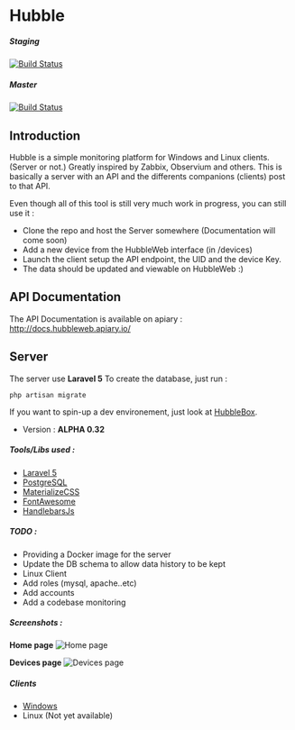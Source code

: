 # Hubble

##### Staging
[![Build Status](https://travis-ci.org/apcros/Hubble.svg?branch=staging)](https://travis-ci.org/apcros/Hubble)

##### Master
[![Build Status](https://travis-ci.org/apcros/Hubble.svg?branch=master)](https://travis-ci.org/apcros/Hubble)

## Introduction

Hubble is a simple monitoring platform for Windows and Linux clients. (Server or not.) Greatly inspired by Zabbix, Observium and others.
This is basically a server with an API and the differents companions (clients) post to that API. 

Even though all of this tool is still very much work in progress, you can still use it : 
- Clone the repo and host the Server somewhere (Documentation will come soon)
- Add a new device from the HubbleWeb interface (in /devices)
- Launch the client setup the API endpoint, the UID and the device Key.
- The data should be updated and viewable on HubbleWeb :)

## API Documentation

The API Documentation is available on apiary : http://docs.hubbleweb.apiary.io/

## Server
The server use **Laravel 5**
To create the database, just run : 

    php artisan migrate
  
If you want to spin-up a dev environement, just look at [HubbleBox](https://github.com/apcros/HubbleBox). 


- Version : **ALPHA 0.32**

##### Tools/Libs used :
- [Laravel 5](https://laravel.com/)
- [PostgreSQL](https://www.postgresql.org/)
- [MaterializeCSS](http://materializecss.com/)
- [FontAwesome](http://fontawesome.io/)
- [HandlebarsJs](http://handlebarsjs.com/)

##### TODO : 

- Providing a Docker image for the server
- Update the DB schema to allow data history to be kept
- Linux Client
- Add roles (mysql, apache..etc)
- Add accounts
- Add a codebase monitoring

##### Screenshots : 

**Home page**
![Home page](http://i.imgur.com/3NJpBWx.png)

**Devices page**
![Devices page](http://i.imgur.com/hvZMY98.png)

##### Clients

- [Windows](https://github.com/apcros/HubbleWin)
- Linux (Not yet available)
